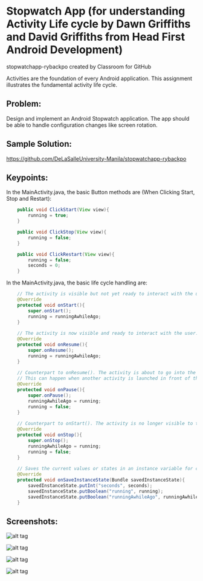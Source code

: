 # Stopwatch App (for understanding Activity Life cycle by Dawn Griffiths and David Griffiths from Head First Android Development)

stopwatchapp-rybackpo created by Classroom for GitHub

Activities are the foundation of every Android application. This assignment illustrates the fundamental activity life cycle.

## Problem:

Design and implement an Android Stopwatch application. The app should be able to handle configuration changes like screen rotation.

## Sample Solution:

https://github.com/DeLaSalleUniversity-Manila/stopwatchapp-rybackpo

## Keypoints:

In the MainActivity.java, the basic Button methods are (When Clicking Start, Stop and Restart):

```Java
    public void ClickStart(View view){
        running = true;
    }

    public void ClickStop(View view){
        running = false;
    }

    public void ClickRestart(View view){
        running = false;
        seconds = 0;
    }
```

In the MainActivity.java, the basic life cycle handling are:

```Java
    // The activity is visible but not yet ready to interact with the user.
    @Override
    protected void onStart(){
        super.onStart();
        running = runningAwhileAgo;
    }
    
    // The activity is now visible and ready to interact with the user.
    @Override
    protected void onResume(){
        super.onResume();
        running = runningAwhileAgo;
    }
    
    // Counterpart to onResume(). The activity is about to go into the background and has stopped interacting with the user. 
    // This can happen when another activity is launched in front of the current activity.
    @Override
    protected void onPause(){
        super.onPause();
        runningAwhileAgo = running;
        running = false;
    }
    
    // Counterpart to onStart(). The activity is no longer visible to the user.
    @Override
    protected void onStop(){
        super.onStop();
        runningAwhileAgo = running;
        running = false;
    }
    
    // Saves the current values or states in an instance variable for configuration changes.
    @Override
    protected void onSaveInstanceState(Bundle savedInstanceState){
        savedInstanceState.putInt("seconds", seconds);
        savedInstanceState.putBoolean("running", running);
        savedInstanceState.putBoolean("runningAwhileAgo", runningAwhileAgo);
    }
```

## Screenshots:

![alt tag](https://github.com/DeLaSalleUniversity-Manila/stopwatchapp-rybackpo/blob/master/device-2015-10-05-223350.png)

![alt tag](https://github.com/DeLaSalleUniversity-Manila/stopwatchapp-rybackpo/blob/master/device-2015-10-05-223417.png)

![alt tag](https://github.com/DeLaSalleUniversity-Manila/stopwatchapp-rybackpo/blob/master/device-2015-10-05-223434.png)

![alt tag](https://github.com/DeLaSalleUniversity-Manila/stopwatchapp-rybackpo/blob/master/device-2015-10-05-223454.png)
